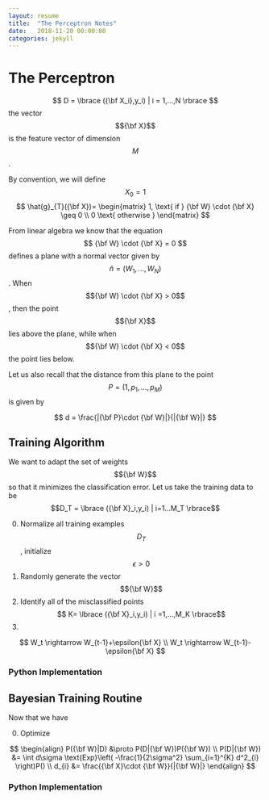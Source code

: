 ```yaml
---
layout: resume
title:  "The Perceptron Notes"
date:   2018-11-20 00:00:00
categories: jekyll
---
```



# The Perceptron

$$
D = \lbrace ({\bf X_i},y_i) | i = 1,...,N \rbrace
$$
the vector $${\bf X}$$ is the feature vector of dimension $$M$$.


By convention, we will define $$X_{0}=1$$
$$
\hat{g}_{T}({\bf X})= \begin{matrix} 1, \text{ if } {\bf W} \cdot {\bf X} \geq 0 \\ 0 \text{ otherwise } \end{matrix}
$$

From linear algebra we know that the equation
$$
{\bf W} \cdot {\bf X} = 0
$$
defines a plane with a normal vector given by $$\hat{n}= \left( W_1,..., W_N \right)$$. When 
$${\bf W} \cdot {\bf X} > 0$$, then the point $${\bf X}$$ lies above the plane, while when $${\bf W} \cdot {\bf X} < 0$$
the point lies below.

Let us also recall that the distance from this plane to the point $$P = (1,p_1,...,p_M)$$ is given by

$$
d = \frac{|{\bf P}\cdot {\bf W}|}{|{\bf W}|}
$$


## Training Algorithm

We want to adapt the set of weights $${\bf W}$$ so that it minimizes the classification error. Let us 
take the training data to be $$D_T = \lbrace ({\bf X}_i,y_i) | i=1...M_T \rbrace$$

0. Normalize all training examples $$D_T$$, initialize $$\epsilon > 0$$  
1. Randomly generate the vector $${\bf W}$$  
2. Identify all of the misclassified points $$ K= \lbrace ({\bf X}_i,y_i) | i =1,...,M_K \rbrace$$
3. 
$$
W_t \rightarrow W_{t-1}+\epsilon{\bf X} \\
W_t \rightarrow W_{t-1}-\epsilon{\bf X} 
$$
### Python Implementation

## Bayesian Training Routine

Now that we have 

0. Optimize 

$$
\begin{align}
P({\bf W}|D) &\proto P(D|{\bf W})P({\bf W}) \\
P(D|{\bf W}) &= \int d\sigma \text{Exp}\left( -\frac{1}{2\sigma^2} \sum_{i=1}^{K} d^2_{i} \right)P() \\
d_{i} &= \frac{{\bf X}\cdot {\bf W}}{|{\bf W}|}
\end{align}
$$

### Python Implementation
